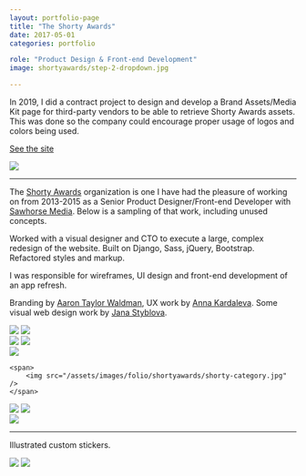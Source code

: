 ```yaml
---
layout: portfolio-page
title: "The Shorty Awards"
date: 2017-05-01
categories: portfolio

role: "Product Design & Front-end Development"
image: shortyawards/step-2-dropdown.jpg

---
```


In 2019, I did a contract project to design and develop a Brand Assets/Media Kit page for third-party vendors to be able to retrieve Shorty Awards assets. This was done so the company could encourage proper usage of logos and colors being used.

<a href="https://shortyawards.com/press/brand-resources" class="nd-portfolio__btn" target="_blank">See the site <i class="fa fa-external-link"></i></a>


<div class="nd-portfolio__images center">
	<span>
		<img srcset="/assets/images/folio/shortyawards/shorty-mediakit.jpg 800w,
								 /assets/images/folio/shortyawards/shorty-mediakit__2x.png 1200w"
				 src="/assets/images/folio/shortyawards/shorty-mediakit.jpg" />
	</span>
</div>

---

The <a href="https://shortyawards.com/" target="_blank">Shorty Awards</a> organization is one I have had the pleasure of working on from 2013-2015 as a Senior Product Designer/Front-end Developer with <a href="http://sawhorsemedia.com/" target="_blank">Sawhorse Media</a>. Below is a sampling of that work, including unused concepts.


Worked with a visual designer and CTO to execute a large, complex redesign of the website. Built on Django, Sass, jQuery, Bootstrap. Refactored styles and markup.

I was responsible for wireframes, UI design and front-end development of an app refresh.

Branding by <a href="https://www.taylorwaldman.com/" rel="external" target="_blank">Aaron Taylor Waldman</a>, UX work by <a href="http://www.iamannak.com" rel="external" target="_blank">Anna Kardaleva</a>. Some visual web design work by <a href="https://twitter.com/styblova" target="_blank">Jana Styblova</a>.

<div class="nd-portfolio__images">
	<span>
		<img src="/assets/images/folio/shortyawards/shorty-wireframes-1.jpg" />
	</span>
	<span>
		<img src="/assets/images/folio/shortyawards/shorty-wireframes-2.jpg" />
	</span>
</div>

<div class="nd-portfolio__images">
	<span>
		<img src="/assets/images/folio/shortyawards/shorty-dashboard-1.jpg" />
	</span>

  <span>
    <img src="/assets/images/folio/shortyawards/shorty-dashboard-2.jpg" />
  </span>
</div>

<div class="nd-portfolio__images">
  <span>
    <img src="/assets/images/folio/shortyawards/shorty-sitestate.jpg" />
  </span>

	<span>
		<img src="/assets/images/folio/shortyawards/shorty-category.jpg" />
	</span>
</div>

<div class="nd-portfolio__images">
	<span>
		<img src="/assets/images/folio/shortyawards/shorty-payment.jpg" />
	</span>
	<span>
		<img src="/assets/images/folio/shortyawards/shorty-gallery.jpg" />
	</span>
</div>

<div class="nd-portfolio__images center">
	<span>
		<img srcset="/assets/images/folio/shortyawards/step-2-dropdown.jpg 800w,
								 /assets/images/folio/shortyawards/step-2-dropdown_2x.png 1200w"
				 src="/assets/images/folio/shortyawards/step-2-dropdown.jpg" />
	</span>
</div>

---

Illustrated custom stickers.

<div class="nd-portfolio__images">
	<span>
		<img src="/assets/images/folio/shortyawards/shorty-sticker-1.jpg" />
	</span>

  <span>
    <img src="/assets/images/folio/shortyawards/shorty-sticker-2.jpg" />
  </span>
</div>
